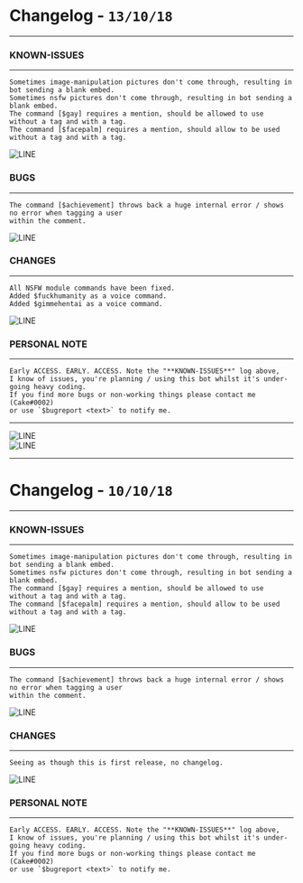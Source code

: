 # Changelog - `13/10/18`
***

### KNOWN-ISSUES
***
    Sometimes image-manipulation pictures don't come through, resulting in bot sending a blank embed.
    Sometimes nsfw pictures don't come through, resulting in bot sending a blank embed.
    The command [$gay] requires a mention, should be allowed to use without a tag and with a tag.
    The command [$facepalm] requires a mention, should allow to be used without a tag and with a tag.

![LINE](https://kathleenhalme.com/images/dividers-transparent-simple-1.png)    

### BUGS
***
    The command [$achievement] throws back a huge internal error / shows no error when tagging a user 
    within the comment.

![LINE](https://kathleenhalme.com/images/dividers-transparent-simple-1.png)    
    
### CHANGES
***
    All NSFW module commands have been fixed.
	Added $fuckhumanity as a voice command.
	Added $gimmehentai as a voice command.
    
![LINE](https://kathleenhalme.com/images/dividers-transparent-simple-1.png)    
   
### PERSONAL NOTE
***
    Early ACCESS. EARLY. ACCESS. Note the "**KNOWN-ISSUES**" log above, 
    I know of issues, you're planning / using this bot whilst it's under-going heavy coding. 
    If you find more bugs or non-working things please contact me (Cake#0002) 
    or use `$bugreport <text>` to notify me.    




***
![LINE](https://kathleenhalme.com/images/dividers-transparent-simple-1.png)    
![LINE](https://kathleenhalme.com/images/dividers-transparent-simple-1.png)    
***

# Changelog - `10/10/18`
***

### KNOWN-ISSUES
***
    Sometimes image-manipulation pictures don't come through, resulting in bot sending a blank embed.
    Sometimes nsfw pictures don't come through, resulting in bot sending a blank embed.
    The command [$gay] requires a mention, should be allowed to use without a tag and with a tag.
    The command [$facepalm] requires a mention, should allow to be used without a tag and with a tag.

![LINE](https://kathleenhalme.com/images/dividers-transparent-simple-1.png)    

### BUGS
***
    The command [$achievement] throws back a huge internal error / shows no error when tagging a user 
    within the comment.

![LINE](https://kathleenhalme.com/images/dividers-transparent-simple-1.png)    
    
### CHANGES
***
    Seeing as though this is first release, no changelog.
    
![LINE](https://kathleenhalme.com/images/dividers-transparent-simple-1.png)    
   
### PERSONAL NOTE
***
    Early ACCESS. EARLY. ACCESS. Note the "**KNOWN-ISSUES**" log above, 
    I know of issues, you're planning / using this bot whilst it's under-going heavy coding. 
    If you find more bugs or non-working things please contact me (Cake#0002) 
    or use `$bugreport <text>` to notify me.    
